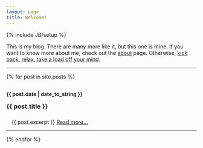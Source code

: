 ```yaml
---
layout: page
title: Welcome!
---
```

{% include JB/setup %}

This is my blog. There are many more like it, but this one is mine. If you want to know more about me, check out the [about](about.html) page. Otherwise, [kick back, relax, take a load off your mind](http://www.youtube.com/watch?v=BxHNztg0X3s).
<hr />

<div class="posts">
  {% for post in site.posts %}
  <h3 style="line-height:32px">
    <small>{{ post.date | date_to_string }}</small><br />
    {{ post.title }}
  </h3>
    <div style="margin-left:1em;">{{ post.excerpt }}
    <a href="{{ BASE_PATH }}{{ post.url }}">Read more...</a></div>
    <hr />
  {% endfor %}
</div>


